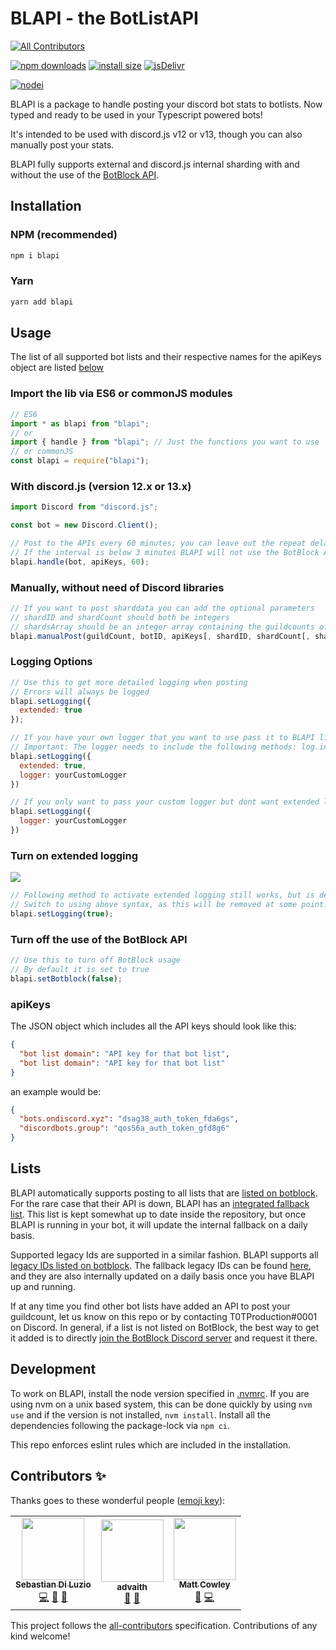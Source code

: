 # BLAPI - the BotListAPI
<!-- ALL-CONTRIBUTORS-BADGE:START - Do not remove or modify this section -->
[![All Contributors](https://img.shields.io/badge/all_contributors-3-orange.svg?style=flat-square)](#contributors-)
<!-- ALL-CONTRIBUTORS-BADGE:END -->

[![npm downloads](https://img.shields.io/npm/dt/blapi.svg)](https://nodei.co/npm/blapi/) [![install size](https://packagephobia.now.sh/badge?p=blapi)](https://packagephobia.now.sh/result?p=blapi)
[![jsDelivr](https://data.jsdelivr.com/v1/package/npm/blapi/badge?style=rounded)](https://www.jsdelivr.com/package/npm/blapi)

[![nodei](https://nodei.co/npm/blapi.png)](https://nodei.co/npm/blapi/)

BLAPI is a package to handle posting your discord bot stats to botlists. Now typed and ready to be used in your Typescript powered bots!

It's intended to be used with discord.js v12 or v13, though you can also manually post your stats.

BLAPI fully supports external and discord.js internal sharding with and without the use of the [BotBlock API](https://botblock.org/api/docs#count).

## Installation

### NPM (recommended)

```bash
npm i blapi
```

### Yarn

```bash
yarn add blapi
```

## Usage

The list of all supported bot lists and their respective names for the apiKeys object are listed [below](https://github.com/T0TProduction/BLAPI#lists)

### Import the lib via ES6 or commonJS modules

```js
// ES6
import * as blapi from "blapi";
// or
import { handle } from "blapi"; // Just the functions you want to use
// or commonJS
const blapi = require("blapi");
```

### With discord.js (version 12.x or 13.x)

```js
import Discord from "discord.js";

const bot = new Discord.Client();

// Post to the APIs every 60 minutes; you can leave out the repeat delay as it defaults to 30
// If the interval is below 3 minutes BLAPI will not use the BotBlock API because of ratelimits
blapi.handle(bot, apiKeys, 60);
```

### Manually, without need of Discord libraries

```js
// If you want to post sharddata you can add the optional parameters
// shardID and shardCount should both be integers
// shardsArray should be an integer array containing the guildcounts of the respective shards
blapi.manualPost(guildCount, botID, apiKeys[, shardID, shardCount[, shardsArray]]);
```


### Logging Options
```js
// Use this to get more detailed logging when posting
// Errors will always be logged
blapi.setLogging({
  extended: true
});
```

```js
// If you have your own logger that you want to use pass it to BLAPI like this:
// Important: The logger needs to include the following methods: log.info(), log.warn() and log.error()
blapi.setLogging({
  extended: true,
  logger: yourCustomLogger
})
```
```js
// If you only want to pass your custom logger but dont want extended logging to be enabled:
blapi.setLogging({
  logger: yourCustomLogger
})
```
### Turn on extended logging
![](https://img.shields.io/badge/deprecated-Do%20not%20use%20this%20anymore-orange)

```js
// Following method to activate extended logging still works, but is deprecated.
// Switch to using above syntax, as this will be removed at some point.
blapi.setLogging(true);
```

### Turn off the use of the BotBlock API

```js
// Use this to turn off BotBlock usage
// By default it is set to true
blapi.setBotblock(false);
```

### apiKeys

The JSON object which includes all the API keys should look like this:

```json
{
  "bot list domain": "API key for that bot list",
  "bot list domain": "API key for that bot list"
}
```

an example would be:

```json
{
  "bots.ondiscord.xyz": "dsag38_auth_token_fda6gs",
  "discordbots.group": "qos56a_auth_token_gfd8g6"
}
```

## Lists

BLAPI automatically supports posting to all lists that are [listed on botblock](https://botblock.org/api/docs#lists). For the rare case that their API is down, BLAPI has an [integrated fallback list](https://github.com/botblock/BLAPI/blob/master/src/fallbackListData.ts). This list is kept somewhat up to date inside the repository, but once BLAPI is running in your bot, it will update the internal fallback on a daily basis.

Supported legacy Ids are supported in a similar fashion. BLAPI supports all [legacy IDs listed on botblock](https://botblock.org/api/docs#legacy-ids). The fallback legacy IDs can be found [here](https://github.com/botblock/BLAPI/blob/master/src/legacyIdsFallbackData.ts), and they are also internally updated on a daily basis once you have BLAPI up and running.

If at any time you find other bot lists have added an API to post your guildcount, let us know on this repo or by contacting T0TProduction#0001 on Discord. In general, if a list is not listed on BotBlock, the best way to get it added is to directly [join the BotBlock Discord server](https://botblock.org/discord) and request it there.

## Development

To work on BLAPI, install the node version specified in [.nvmrc](https://github.com/botblock/BLAPI/blob/master/.nvmrc).
If you are using nvm on a unix based system, this can be done quickly by using `nvm use` and if the version is not installed, `nvm install`.
Install all the dependencies following the package-lock via `npm ci`.

This repo enforces eslint rules which are included in the installation.

## Contributors ✨

Thanks goes to these wonderful people ([emoji key](https://allcontributors.org/docs/en/emoji-key)):

<!-- ALL-CONTRIBUTORS-LIST:START - Do not remove or modify this section -->
<!-- prettier-ignore-start -->
<!-- markdownlint-disable -->
<table>
  <tbody>
    <tr>
      <td align="center"><a href="http://diluz.io"><img src="https://avatars.githubusercontent.com/u/18548570?v=4?s=100" width="100px;" alt=""/><br /><sub><b>Sebastian Di Luzio</b></sub></a><br /><a href="https://github.com/botblock/BLAPI/commits?author=T0TProduction" title="Code">💻</a> <a href="#maintenance-T0TProduction" title="Maintenance">🚧</a> <a href="https://github.com/botblock/BLAPI/commits?author=T0TProduction" title="Documentation">📖</a></td>
      <td align="center"><a href="https://advaith.io"><img src="https://avatars.githubusercontent.com/u/11778454?v=4?s=100" width="100px;" alt=""/><br /><sub><b>advaith</b></sub></a><br /><a href="https://github.com/botblock/BLAPI/commits?author=advaith1" title="Documentation">📖</a> <a href="https://github.com/botblock/BLAPI/issues?q=author%3Aadvaith1" title="Bug reports">🐛</a></td>
      <td align="center"><a href="https://mattcowley.co.uk/"><img src="https://avatars.githubusercontent.com/u/12371363?v=4?s=100" width="100px;" alt=""/><br /><sub><b>Matt Cowley</b></sub></a><br /><a href="https://github.com/botblock/BLAPI/commits?author=MattIPv4" title="Documentation">📖</a> <a href="https://github.com/botblock/BLAPI/commits?author=MattIPv4" title="Code">💻</a></td>
    </tr>
  </tbody>
</table>

<!-- markdownlint-restore -->
<!-- prettier-ignore-end -->

<!-- ALL-CONTRIBUTORS-LIST:END -->

This project follows the [all-contributors](https://github.com/all-contributors/all-contributors) specification. Contributions of any kind welcome!